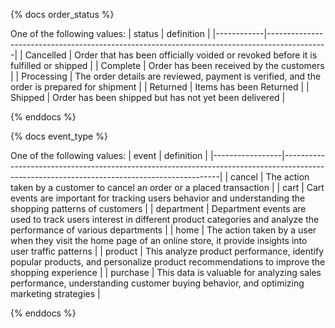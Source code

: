 {% docs order_status %}

One of the following values:
| status     | definition                                                                                  |
|------------|---------------------------------------------------------------------------------------------|
| Cancelled  | Order that has been officially voided or revoked before it is fulfilled or shipped          |
| Complete   | Order has been received by the customers                                                    |
| Processing | The order details are reviewed, payment is verified, and the order is prepared for shipment |
| Returned   | Items has been Returned                                                                     |
| Shipped    | Order has been shipped but has not yet been delivered                                       |

{% enddocs %}

{% docs event_type %}

One of the following values:
| event           | definition                                                                                                                                 |
|-----------------|--------------------------------------------------------------------------------------------------------------------------------------------|
| cancel          | The action taken by a customer to cancel an order or a placed transaction                                                                  |
| cart            | Cart events are important for tracking users behavior and understanding the shopping patterns of customers                                 |
| department      | Department events are used to track users interest in different product categories and analyze the performance of various departments      |
| home            | The action taken by a user when they visit the home page of an online store, it provide insights into user traffic patterns                |
| product         | This analyze product performance, identify popular products, and personalize product recommendations to improve the shopping experience    |
| purchase        | This data is valuable for analyzing sales performance, understanding customer buying behavior, and optimizing marketing strategies         |

{% enddocs %}